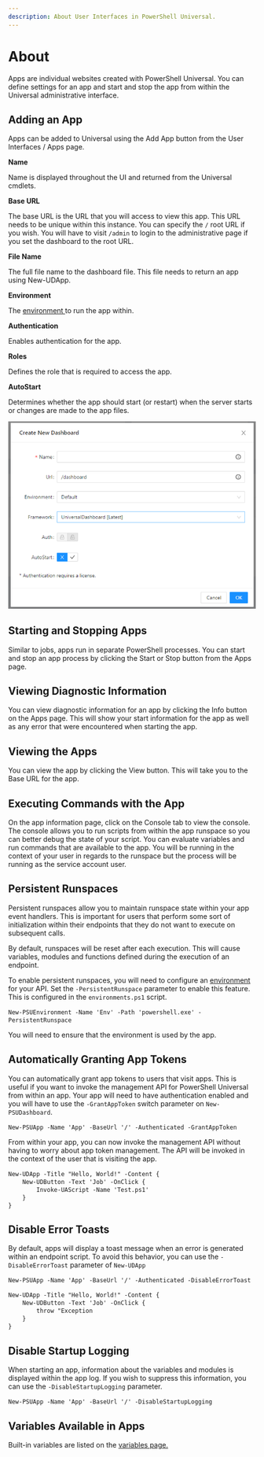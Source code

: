 ```yaml
---
description: About User Interfaces in PowerShell Universal.
---
```


# About

Apps are individual websites created with PowerShell Universal. You can define settings for an app and start and stop the app from within the Universal administrative interface.

## Adding an App

Apps can be added to Universal using the Add App button from the User Interfaces / Apps page.

**Name**

Name is displayed throughout the UI and returned from the Universal cmdlets.

**Base URL**

The base URL is the URL that you will access to view this app. This URL needs to be unique within this instance. You can specify the `/` root URL if you wish. You will have to visit `/admin` to login to the administrative page if you set the dashboard to the root URL.

**File Name**

The full file name to the dashboard file. This file needs to return an app using New-UDApp.

**Environment**

The [environment ](../config/environments.md)to run the app within.

**Authentication**

Enables authentication for the app.

**Roles**

Defines the role that is required to access the app.

**AutoStart**

Determines whether the app should start (or restart) when the server starts or changes are made to the app files.

![](<../.gitbook/assets/image (2).png>)

## Starting and Stopping Apps

Similar to jobs, apps run in separate PowerShell processes. You can start and stop an app process by clicking the Start or Stop button from the Apps page.

## Viewing Diagnostic Information

You can view diagnostic information for an app by clicking the Info button on the Apps page. This will show your start information for the app as well as any error that were encountered when starting the app.

## Viewing the Apps

You can view the app by clicking the View button. This will take you to the Base URL for the app.

## Executing Commands with the App

On the app information page, click on the Console tab to view the console. The console allows you to run scripts from within the app runspace so you can better debug the state of your script. You can evaluate variables and run commands that are available to the app. You will be running in the context of your user in regards to the runspace but the process will be running as the service account user.

## Persistent Runspaces

Persistent runspaces allow you to maintain runspace state within your app event handlers. This is important for users that perform some sort of initialization within their endpoints that they do not want to execute on subsequent calls.

By default, runspaces will be reset after each execution. This will cause variables, modules and functions defined during the execution of an endpoint.

To enable persistent runspaces, you will need to configure an [environment ](../config/environments.md)for your API. Set the `-PersistentRunspace` parameter to enable this feature. This is configured in the `environments.ps1` script.

```
New-PSUEnvironment -Name 'Env' -Path 'powershell.exe' -PersistentRunspace
```

You will need to ensure that the environment is used by the app.

## Automatically Granting App Tokens

You can automatically grant app tokens to users that visit apps. This is useful if you want to invoke the management API for PowerShell Universal from within an app. Your app will need to have authentication enabled and you will have to use the `-GrantAppToken` switch parameter on `New-PSUDashboard`.

```
New-PSUApp -Name 'App' -BaseUrl '/' -Authenticated -GrantAppToken
```

From within your app, you can now invoke the management API without having to worry about app token management. The API will be invoked in the context of the user that is visiting the app.

```
New-UDApp -Title "Hello, World!" -Content {
    New-UDButton -Text 'Job' -OnClick {
        Invoke-UAScript -Name 'Test.ps1'
    }
}
```

## Disable Error Toasts

By default, apps will display a toast message when an error is generated within an endpoint script. To avoid this behavior, you can use the `-DisableErrorToast` parameter of `New-UDApp`

```
New-PSUApp -Name 'App' -BaseUrl '/' -Authenticated -DisableErrorToast
```

```
New-UDApp -Title "Hello, World!" -Content {
    New-UDButton -Text 'Job' -OnClick {
        throw "Exception
    }
} 
```

## Disable Startup Logging

When starting an app, information about the variables and modules is displayed within the app log. If you wish to suppress this information, you can use the `-DisableStartupLogging` parameter.&#x20;

```
New-PSUApp -Name 'App' -BaseUrl '/' -DisableStartupLogging
```

## Variables Available in Apps

Built-in variables are listed on the [variables page.](../platform/variables.md#dashboards)
